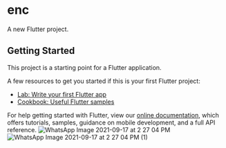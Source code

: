 # enc

A new Flutter project.

## Getting Started

This project is a starting point for a Flutter application.

A few resources to get you started if this is your first Flutter project:

- [Lab: Write your first Flutter app](https://flutter.dev/docs/get-started/codelab)
- [Cookbook: Useful Flutter samples](https://flutter.dev/docs/cookbook)

For help getting started with Flutter, view our
[online documentation](https://flutter.dev/docs), which offers tutorials,
samples, guidance on mobile development, and a full API reference.
![WhatsApp Image 2021-09-17 at 2 27 04 PM](https://user-images.githubusercontent.com/90311877/133780627-009a3f76-f9dc-4b5c-b3a4-13250d011c30.jpeg)
![WhatsApp Image 2021-09-17 at 2 27 04 PM (1)](https://user-images.githubusercontent.com/90311877/133780635-32dfda37-e41f-415d-b75f-44a282a71a6f.jpeg)
